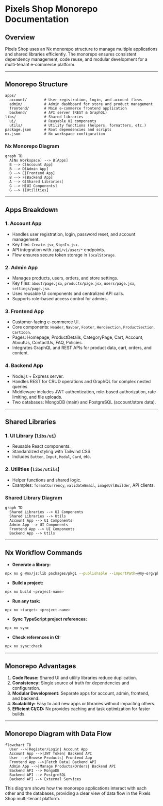 # Pixels Shop Monorepo Documentation

## Overview

Pixels Shop uses an Nx monorepo structure to manage multiple applications and shared libraries efficiently. The monorepo ensures consistent dependency management, code reuse, and modular development for a multi-tenant e-commerce platform.

---

## Monorepo Structure

```
apps/
  account/        # User registration, login, and account flows
  admin/          # Admin dashboard for store and product management
  frontend/       # Main e-commerce frontend application
  backend/        # API server (REST & GraphQL)
libs/             # Shared libraries
  ui/             # Reusable UI components
  utils/          # Utility functions (helpers, formatters, etc.)
package.json      # Root dependencies and scripts
nx.json           # Nx workspace configuration
```

### Nx Monorepo Diagram

```mermaid
graph TD
  A[Nx Workspace] --> B[Apps]
  B --> C[Account App]
  B --> D[Admin App]
  B --> E[Frontend App]
  B --> F[Backend App]
  A --> G[Shared Libraries]
  G --> H[UI Components]
  G --> I[Utilities]
```

---

## Apps Breakdown

### 1. Account App

* Handles user registration, login, password reset, and account management.
* Key files: `Create.jsx`, `SignIn.jsx`.
* API integration with `/api/v1/user/*` endpoints.
* Flow ensures secure token storage in `localStorage`.

### 2. Admin App

* Manages products, users, orders, and store settings.
* Key files: `about/page.jsx`, `products/page.jsx`, `users/page.jsx`, `settings/page.jsx`.
* Uses reusable UI components and centralized API calls.
* Supports role-based access control for admins.

### 3. Frontend App

* Customer-facing e-commerce UI.
* Core components: `Header`, `Navbar`, `Footer`, `HeroSection`, `ProductSection`, `CartIcon`.
* Pages: Homepage, ProductDetails, CategoryPage, Cart, Account, AboutUs, ContactUs, FAQ, Policies.
* Integrates GraphQL and REST APIs for product data, cart, orders, and content.

### 4. Backend App

* Node.js + Express server.
* Handles REST for CRUD operations and GraphQL for complex nested queries.
* Middleware includes JWT authentication, role-based authorization, rate limiting, and file uploads.
* Two databases: MongoDB (main) and PostgreSQL (account/store data).

---

## Shared Libraries

### 1. UI Library (`libs/ui`)

* Reusable React components.
* Standardized styling with Tailwind CSS.
* Includes `Button`, `Input`, `Modal`, `Card`, etc.

### 2. Utilities (`libs/utils`)

* Helper functions and shared logic.
* Examples: `formatCurrency`, `validateEmail`, `imageUrlBuilder`, API clients.

### Shared Library Diagram

```mermaid
graph TD
  Shared Libraries --> UI Components
  Shared Libraries --> Utils
  Account App --> UI Components
  Admin App --> UI Components
  Frontend App --> UI Components
  Backend App --> Utils
```

---

## Nx Workflow Commands

* **Generate a library:**

```bash
npx nx g @nx/js:lib packages/pkg1 --publishable --importPath=@my-org/pkg1
```

* **Build a project:**

```bash
npx nx build <project-name>
```

* **Run any task:**

```bash
npx nx <target> <project-name>
```

* **Sync TypeScript project references:**

```bash
npx nx sync
```

* **Check references in CI:**

```bash
npx nx sync:check
```

---

## Monorepo Advantages

1. **Code Reuse:** Shared UI and utility libraries reduce duplication.
2. **Consistency:** Single source of truth for dependencies and configuration.
3. **Modular Development:** Separate apps for account, admin, frontend, and backend.
4. **Scalability:** Easy to add new apps or libraries without impacting others.
5. **Efficient CI/CD:** Nx provides caching and task optimization for faster builds.

---

## Monorepo Diagram with Data Flow

```mermaid
flowchart TD
  User -->|Register/Login| Account App
  Account App -->|JWT Token| Backend API
  User -->|Browse Products| Frontend App
  Frontend App -->|Fetch Data| Backend API
  Admin App -->|Manage Products/Orders| Backend API
  Backend API --> MongoDB
  Backend API --> PostgreSQL
  Backend API --> External Services
```

This diagram shows how the monorepo applications interact with each other and the databases, providing a clear view of data flow in the Pixels Shop multi-tenant platform.
